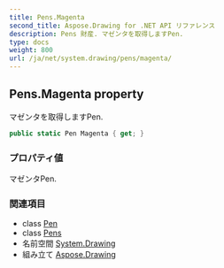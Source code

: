 ```yaml
---
title: Pens.Magenta
second_title: Aspose.Drawing for .NET API リファレンス
description: Pens 財産. マゼンタを取得しますPen.
type: docs
weight: 800
url: /ja/net/system.drawing/pens/magenta/
---
```

## Pens.Magenta property

マゼンタを取得しますPen.

```csharp
public static Pen Magenta { get; }
```

### プロパティ値

マゼンタPen.

### 関連項目

* class [Pen](../../pen/)
* class [Pens](../)
* 名前空間 [System.Drawing](../../pens/)
* 組み立て [Aspose.Drawing](../../../)


